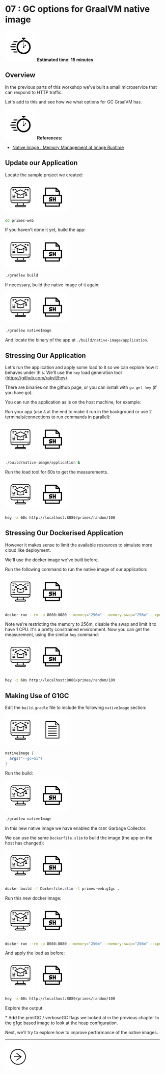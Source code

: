 # 07 : GC options for GraalVM native image

<div class="inline-container">
<img src="../images/noun_Stopwatch_14262_100.png">
<strong>
  Estimated time: 15 minutes
</strong>
</div>

## Overview

In the previous parts of this workshop we've built a small microservice that can respond to HTTP traffic.

Let's add to this and see how we what options for GC GraalVM has.

<div class="inline-container">
<img src="../images/noun_Stopwatch_14262_100.png">
<strong>
References:
</strong>
</div>

- [Native Image : Memory Management at Image Runtime](https://www.graalvm.org/reference-manual/native-image/MemoryManagement/)

## Update our Application

Locate the sample project we created:

![User Input](../images/noun_Computer_3477192_100.png)
![Shell Script](../images/noun_SH_File_272740_100.png)
```bash
cd primes-web
```

If you haven't done it yet, build the app:

![User Input](../images/noun_Computer_3477192_100.png)
![Shell Script](../images/noun_SH_File_272740_100.png)
```bash
./gradlew build
```

If necessary, build the native image of it again:

![User Input](../images/noun_Computer_3477192_100.png)
![Shell Script](../images/noun_SH_File_272740_100.png)
```bash
./gradlew nativeImage
```

And locate the binary of the app at `./build/native-image/application`.

## Stressing Our Application

Let's run the application and apply some load to it so we can explore how it behaves under this. We'll use 
the `hey` load generation tool (https://github.com/rakyll/hey).

There are binaries on the github page, or you can install with `go get hey` (if you have go).

You can run the application as is on the host machine, for example:

Run your app (use `&` at the end to make it run in the background or use 2 terminals/connections to run 
commands in parallel):

![User Input](../images/noun_Computer_3477192_100.png)
![Shell Script](../images/noun_SH_File_272740_100.png)
```bash
./build/native-image/application &
```

Run the load tool for 60s to get the measurements.

![User Input](../images/noun_Computer_3477192_100.png)
![Shell Script](../images/noun_SH_File_272740_100.png)
```bash
hey -z 60s http://localhost:8080/primes/random/100
```

## Stressing Our Dockerised Application

However it makes sense to limit the available resources to simulate more cloud like deployment.

We'll use the docker image we've built before.

Run the following command to run the native image of our application:

![User Input](../images/noun_Computer_3477192_100.png)
![Shell Script](../images/noun_SH_File_272740_100.png)
```bash
docker run --rm -p 8080:8080 --memory="256m" --memory-swap="256m" --cpus=1 primes-web:slim
```

Note we're restricting the memory to 256m, disable the swap and limit it to have 1 CPU. It's a pretty 
constrained environment. Now you can get the measurement, using the similar `hey` command:

![User Input](../images/noun_Computer_3477192_100.png)
![Shell Script](../images/noun_SH_File_272740_100.png)
```bash
hey -z 60s http://localhost:8080/primes/random/100
```

## Making Use of G1GC

Edit the `build.gradle` file to include the following `nativeImage` section:

![User Input](../images/noun_Computer_3477192_100.png)
![File](../images/noun_File_3647224_100.png)
```groovy
nativeImage {
  args("--gc=G1")
}
```

Run the build:

![User Input](../images/noun_Computer_3477192_100.png)
![Shell Script](../images/noun_SH_File_272740_100.png)
```bash
./gradlew nativeImage
```

In this new native image we have enabled the `G1GC` Garbage Collector.
 
We can use the same `Dockerfile.slim` to build the image (the app on the host has changed):

![User Input](../images/noun_Computer_3477192_100.png)
![Shell Script](../images/noun_SH_File_272740_100.png)
```bash
docker build -f Dockerfile.slim -t primes-web:g1gc .
```

Run this new docker image:

![User Input](../images/noun_Computer_3477192_100.png)
![Shell Script](../images/noun_SH_File_272740_100.png)
```bash
docker run --rm -p 8080:8080 --memory="256m" --memory-swap="256m" --cpus=1 primes-web:g1gc
```

And apply the load as before:  

![User Input](../images/noun_Computer_3477192_100.png)
![Shell Script](../images/noun_SH_File_272740_100.png)
```bash
hey -z 60s http://localhost:8080/primes/random/100
```

Explore the output.

\* Add the printGC / verboseGC flags we looked at in the previous chapter to the g1gc based image to look 
at the heap configuration. 

Next, we'll try to explore how to improve performance of the native images.

---
<a href="../8/">
    <img src="../images/noun_Next_511450_100.png"
        style="display: inline; height: 6em;" />
</a>
